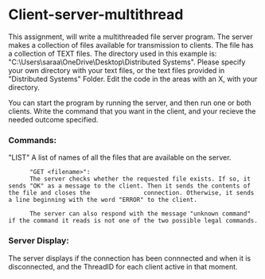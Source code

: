 # Client-server-multithread

This assignment, will write a multithreaded file server program. The server makes a collection of files available for transmission to clients.
The file has a collection of TEXT files. The directory used in this example is:
"C:\\Users\\saraa\\OneDrive\\Desktop\\Distributed Systems". 
Please specify your own directory with your text files, or the text files provided in "Distributed Systems" Folder. Edit the code in the areas with an X, with your directory.

You can start the program by running the server, and then run one or both clients. Write the command that you want in the client, and your recieve the needed outcome specified.

<h3>Commands:</h3>"LIST"
          A list of names of all the files that are available on the server.
          
          "GET <filename>":
          The server checks whether the requested file exists. If so, it sends "OK" as a message to the client. Then it sends the contents of the file and closes the               connection. Otherwise, it sends a line beginning with the word "ERROR" to the client.
          
          The server can also respond with the message "unknown command" if the command it reads is not one of the two possible legal commands.
          
          
<h3>Server Display:</h3>
                The server displays if the connection has been connnected and when it is disconnected, and the ThreadID for each client active in that moment.
          
